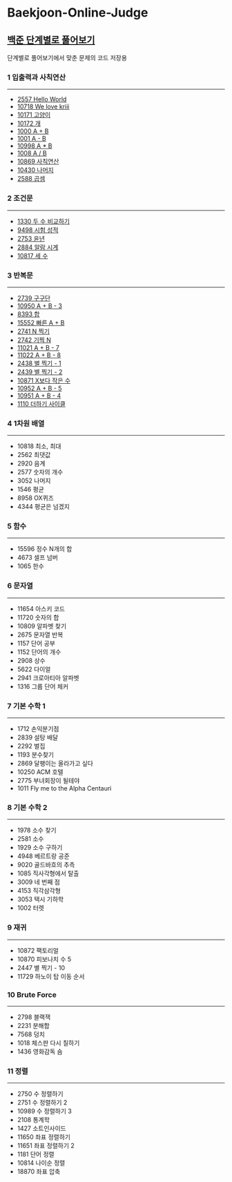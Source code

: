 # Baekjoon-Online-Judge
## [백준 단계별로 풀어보기](https://www.acmicpc.net/step)
단계별로 풀어보기에서 맞춘 문제의 코드 저장용

### 1 입출력과 사칙연산
---

- [2557 Hello World](https://www.acmicpc.net/problem/2557)  
- [10718 We love kriii](https://www.acmicpc.net/problem/10718)    
- [10171 고양이](https://www.acmicpc.net/problem/10171)   
- [10172 개](https://www.acmicpc.net/problem/10172)   
- [1000 A + B](https://www.acmicpc.net/problem/1000)   
- [1001 A - B](https://www.acmicpc.net/problem/1001)   
- [10998 A * B](https://www.acmicpc.net/problem/10998)   
- [1008 A / B](https://www.acmicpc.net/problem/1008)   
- [10869 사칙연산](https://www.acmicpc.net/problem/10869)   
- [10430 나머지](https://www.acmicpc.net/problem/10430)   
- [2588 곱셈](https://www.acmicpc.net/problem/2588)   


### 2 조건문 
---

- [1330 두 수 비교하기](https://www.acmicpc.net/problem/1330)   
- [9498 시험 성적](https://www.acmicpc.net/problem/9498)   
- [2753 윤년](https://www.acmicpc.net/problem/2753)   
- [2884 알람 시계](https://www.acmicpc.net/problem/2884)   
- [10817 세 수](https://www.acmicpc.net/problem/10817)   


### 3 반복문   
---
- [2739 구구단](https://www.acmicpc.net/problem/2739)  
- [10950 A + B - 3](https://www.acmicpc.net/problem/10950) 
- [8393 합](https://www.acmicpc.net/problem/8393)   
- [15552 빠른 A + B](https://www.acmicpc.net/problem/15552)   
- [2741 N 찍기](https://www.acmicpc.net/problem/2741)   
- [2742 기찍 N](https://www.acmicpc.net/problem/2742)   
- [11021 A + B - 7](https://www.acmicpc.net/problem/11021)   
- [11022 A + B - 8](https://www.acmicpc.net/problem/11022)   
- [2438 별 찍기 - 1](https://www.acmicpc.net/problem/2438)   
- [2439 별 찍기 - 2](https://www.acmicpc.net/problem/2439)   
- [10871 X보다 작은 수](https://www.acmicpc.net/problem/10871)  
- [10952 A + B - 5](https://www.acmicpc.net/problem/10952)   
- [10951 A + B - 4](https://www.acmicpc.net/problem/10951)   
- [1110 더하기 사이클](https://www.acmicpc.net/problem/1110)  

### 4 1차원 배열   
---

- 10818 최소, 최대   
- 2562 최댓값   
- 2920 음계   
- 2577 숫자의 개수   
- 3052 나머지   
- 1546 평균   
- 8958 OX퀴즈   
- 4344 평균은 넘겠지   


### 5 함수
---

- 15596 정수 N개의 합   
- 4673 셀프 넘버   
- 1065 한수   

### 6 문자열   
---

- 11654 아스키 코드   
- 11720 숫자의 합   
- 10809 알파벳 찾기   
- 2675 문자열 반복   
- 1157 단어 공부   
- 1152 단어의 개수   
- 2908 상수   
- 5622 다이얼   
- 2941 크로아티아 알파벳   
- 1316 그룹 단어 체커   


### 7 기본 수학 1  
---

- 1712 손익분기점   
- 2839 설탕 배달   
- 2292 벌집   
- 1193 분수찾기   
- 2869 달팽이는 올라가고 싶다   
- 10250 ACM 호텔   
- 2775 부녀회장이 될테야   
- 1011 Fly me to the Alpha Centauri   

### 8 기본 수학 2
---

- 1978 소수 찾기   
- 2581 소수   
- 1929 소수 구하기   
- 4948 베르트랑 공준   
- 9020 골드바흐의 추측   
- 1085 직사각형에서 탈출   
- 3009 네 번째 점   
- 4153 직각삼각형   
- 3053 택시 기하학   
- 1002 터렛   

### 9 재귀
---

- 10872 팩토리얼   
- 10870 피보나치 수 5   
- 2447 별 찍기 - 10   
- 11729 하노이 탑 이동 순서   

### 10 Brute Force
---

- 2798 블랙잭   
- 2231 분해합   
- 7568 덩치   
- 1018 체스판 다시 칠하기   
- 1436 영화감독 숌   

### 11 정렬   
---

- 2750 수 정렬하기   
- 2751 수 정렬하기 2   
- 10989 수 정렬하기 3   
- 2108 통계학   
- 1427 소트인사이드   
- 11650 좌표 정렬하기   
- 11651 좌표 정렬하기 2   
- 1181 단어 정렬   
- 10814 나이순 정렬 
- 18870	좌표 압축
